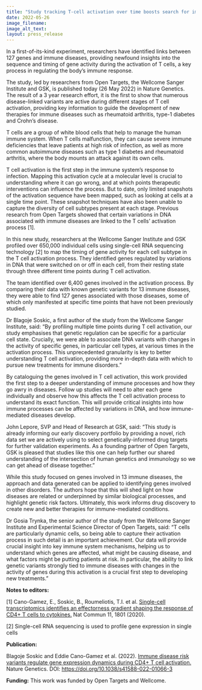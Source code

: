 ```yaml
---
title: "Study tracking T-cell activation over time boosts search for immune disease treatments"
date: 2022-05-26
image_filename: 
image_alt_text:
layout: press_release
---
```

In a first-of-its-kind experiment, researchers have identified links between 127 genes and immune diseases, providing newfound insights into the sequence and timing of gene activity during the activation of T cells, a key process in regulating the body’s immune response.

The study, led by researchers from Open Targets, the Wellcome Sanger Institute and GSK, is published today (26 May 2022) in Nature Genetics. The result of a 3 year research effort, it is the first to show that numerous disease-linked variants are active during different stages of T cell activation, providing key information to guide the development of new therapies for immune diseases such as rheumatoid arthritis, type-1 diabetes and Crohn’s disease. 

T cells are a group of white blood cells that help to manage the human immune system. When T cells malfunction, they can cause severe immune deficiencies that leave patients at high risk of infection, as well as more common autoimmune diseases such as type 1 diabetes and rheumatoid arthritis, where the body mounts an attack against its own cells. 

T cell activation is the first step in the immune system’s response to infection. Mapping this activation cycle at a molecular level is crucial to understanding where it can go wrong, and at which points therapeutic interventions can influence the process. But to date, only limited snapshots of the activation sequence have been mapped, such as looking at cells at a single time point. These snapshot techniques have also been unable to capture the diversity of cell subtypes present at each stage. Previous research from Open Targets showed that certain variations in DNA associated with immune diseases are linked to the T cells’ activation process [1].

In this new study, researchers at the Wellcome Sanger Institute and GSK profiled over 650,000 individual cells using single-cell RNA sequencing technology [2] to map the timing of gene activity for each cell subtype in the T cell activation process. They identified genes regulated by variations in DNA that were switched on or off in each cell, from their resting state through three different time points during T cell activation. 

The team identified over 6,400 genes involved in the activation process. By comparing their data with known genetic variants for 13 immune diseases, they were able to find 127 genes associated with those diseases, some of which only manifested at specific time points that have not been previously studied. 

Dr Blagoje Soskic, a first author of the study from the Wellcome Sanger Institute, said: “By profiling multiple time points during T cell activation, our study emphasises that genetic regulation can be specific for a particular cell state. Crucially, we were able to associate DNA variants with changes in the activity of specific genes, in particular cell types, at various times in the activation process. This unprecedented granularity is key to better understanding T cell activation, providing more in-depth data with which to pursue new treatments for immune disorders.” 

By cataloguing the genes involved in T cell activation, this work provided the first step to a deeper understanding of immune processes and how they go awry in diseases. Follow up studies will need to alter each gene individually and observe how this affects the T cell activation process to understand its exact function. This will provide critical insights into how immune processes can be affected by variations in DNA, and how immune-mediated diseases develop.

John Lepore, SVP and Head of Research at GSK, said: “This study is already informing our early discovery portfolio by providing a novel, rich data set we are actively using to select genetically-informed drug targets for further validation experiments.  As a founding partner of Open Targets, GSK is pleased that studies like this one can help further our shared understanding of the intersection of human genetics and immunology so we can get ahead of disease together.”

While this study focused on genes involved in 13 immune diseases, the approach and data generated can be applied to identifying genes involved in other disorders. The authors hope that this will shed light on how diseases are related or underpinned by similar biological processes, and highlight genetic risk factors. Ultimately, this work informs drug discovery to create new and better therapies for immune-mediated conditions.

Dr Gosia Trynka, the senior author of the study from the Wellcome Sanger Institute and Experimental Science Director of Open Targets, said: “T cells are particularly dynamic cells, so being able to capture their activation process in such detail is an important achievement. Our data will provide crucial insight into key immune system mechanisms, helping us to understand which genes are affected, what might be causing disease, and what factors might be putting patients at risk. In particular, the ability to link genetic variants strongly tied to immune diseases with changes in the activity of genes during this activation is a crucial first step to developing new treatments.”


**Notes to editors:**

[1] Cano-Gamez, E., Soskic, B., Roumeliotis, T.I. et al. <a href="https://doi.org/10.1038/s41467-020-15543-y">Single-cell transcriptomics identifies an effectorness gradient shaping the response of CD4+ T cells to cytokines.</a> Nat Commun 11, 1801 (2020).

[2] Single-cell RNA sequencing is used to profile gene expression in single cells


**Publication:**

Blagoje Soskic and Eddie Cano-Gamez et al. (2022). <a href="https://doi.org/10.1038/s41588-022-01066-3">Immune disease risk variants regulate gene expression dynamics during CD4+ T cell activation.</a> Nature Genetics. 
DOI: https://doi.org/10.1038/s41588-022-01066-3

**Funding:**
This work was funded by Open Targets and Wellcome.

